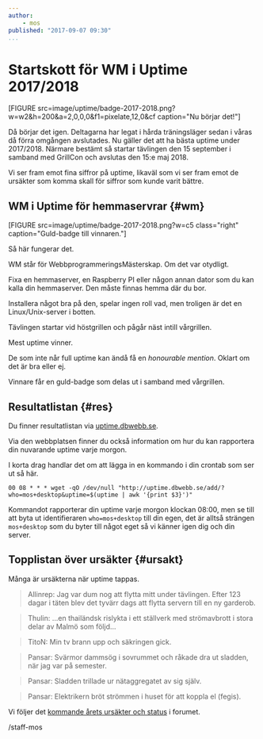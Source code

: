 ```yaml
---
author:
    - mos
published: "2017-09-07 09:30"
...
```

Startskott för WM i Uptime 2017/2018
======================================


[FIGURE src=image/uptime/badge-2017-2018.png?w=w2&h=200&a=2,0,0,0&f1=pixelate,12,0&cf caption="Nu börjar det!"]

Då börjar det igen. Deltagarna har legat i hårda träningsläger sedan i våras då förra omgången avslutades. Nu gäller det att ha bästa uptime under 2017/2018. Närmare bestämt så startar tävlingen den 15 september i samband med GrillCon och avslutas den 15:e maj 2018.

Vi ser fram emot fina siffror på uptime, likaväl som vi ser fram emot de ursäkter som komma skall för siffror som kunde varit bättre.

<!--more-->



WM i Uptime för hemmaservrar {#wm}
-------------------------------------------

[FIGURE src=image/uptime/badge-2017-2018.png?w=c5 class="right" caption="Guld-badge till vinnaren."]

Så här fungerar det.

WM står för WebbprogrammeringsMästerskap. Om det var otydligt.

Fixa en hemmaserver, en Raspberry PI eller någon annan dator som du kan kalla din hemmaserver. Den måste finnas hemma där du bor.

Installera något bra på den, spelar ingen roll vad, men troligen är det en Linux/Unix-server i botten.

Tävlingen startar vid höstgrillen och pågår näst intill vårgrillen.

Mest uptime vinner.

De som inte når full uptime kan ändå få en *honourable mention*. Oklart om det är bra eller ej.

Vinnare får en guld-badge som delas ut i samband med vårgrillen.



Resultatlistan {#res}
-------------------------------------------

Du finner resultatlistan via [uptime.dbwebb.se](http://uptime.dbwebb.se/).

Via den webbplatsen finner du också information om hur du kan rapportera din nuvarande uptime varje morgon.

I korta drag handlar det om att lägga in en kommando i din crontab som ser ut så här.

```text
00 08 * * * wget -qO /dev/null "http://uptime.dbwebb.se/add/?who=mos+desktop&uptime=$(uptime | awk '{print $3}')"
```

Kommandot rapporterar din uptime varje morgon klockan 08:00, men se till att byta ut identifieraren `who=mos+desktop` till din egen, det är alltså strängen `mos+desktop` som du byter till något eget så vi känner igen dig och din server.



Topplistan över ursäkter {#ursakt}
-------------------------------------------

Många är ursäkterna när uptime tappas.

> Allinrep: Jag var dum nog att flytta mitt under tävlingen. Efter 123 dagar i täten blev det tyvärr dags att flytta servern till en ny garderob. 

> Thulin: ...en thailändsk rislykta i ett ställverk med strömavbrott i stora delar av Malmö som följd...

> TitoN: Min tv brann upp och säkringen gick.

> Pansar: Svärmor dammsög i sovrummet och råkade dra ut sladden, när jag var på semester.

> Pansar: Sladden trillade ur nätaggregatet av sig själv.

> Pansar: Elektrikern bröt strömmen i huset för att koppla el (fegis).

Vi följer det [kommande årets ursäkter och status](https://dbwebb.se/t/6636) i forumet.


/staff-mos
